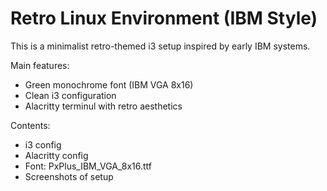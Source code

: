 #	Retro Linux Environment (IBM Style)

This is a minimalist retro-themed i3 setup inspired by early IBM systems.

Main features:
 - Green monochrome font (IBM VGA 8x16)
 - Clean i3 configuration
 - Alacritty terminul with retro aesthetics

Contents: 
 - i3 config
 - Alacritty config
 - Font: PxPlus_IBM_VGA_8x16.ttf
 - Screenshots of setup

 
